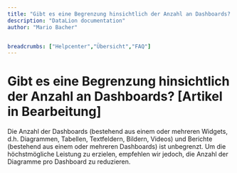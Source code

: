 ```yaml
---
title: "Gibt es eine Begrenzung hinsichtlich der Anzahl an Dashboards? [Artikel in Bearbeitung]"
description: "DataLion documentation"
author: "Mario Bacher"


breadcrumbs: ["Helpcenter","Übersicht","FAQ"]
---
```


# Gibt es eine Begrenzung hinsichtlich der Anzahl an Dashboards? [Artikel in Bearbeitung]

Die Anzahl der Dashboards (bestehend aus einem oder mehreren Widgets, d.h. Diagrammen, Tabellen, Textfeldern, Bildern, Videos) und Berichte (bestehend aus einem oder mehreren Dashboards) ist unbegrenzt. Um die höchstmögliche Leistung zu erzielen, empfehlen wir jedoch, die Anzahl der Diagramme pro Dashboard zu reduzieren.
